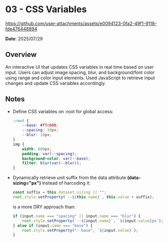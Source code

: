 # 03 - CSS Variables

https://github.com/user-attachments/assets/e0094123-0fa2-49f1-9118-fde476448894

**Date**: 2025/07/29

## Overview

An interactive UI that updates CSS variables in real time based on user input. Users can adjust image spacing, blur, and background/font color using range and color input elements. Used JavaScript to retrieve input changes and update CSS variables accordingly.

## Notes

-   Define CSS variables on :root for global access:

    ```css
    :root {
        --base: #ffc600;
        --spacing: 10px;
        --blur: 10px;
    }
    img {
        width: 800px;
        padding: var(--spacing);
        background-color: var(--base);
        filter: blur(var(--blur));
    }
    ```

-   Dynamically retrieve unit suffix from the data attribute **(data-sizing="px")** instead of harcoding it:

    ```js
    const suffix = this.dataset.sizing || "";
    root.style.setProperty(`--${this.name}`, this.value + suffix);
    ```

    is a more DRY approach than:

    ```js
    if (input.name === "spacing" || input.name === "blur") {
        root.style.setProperty(`--${input.name}`, `${input.value}px`);
    } else if (input.name === "base") {
        root.style.setProperty("--base", `${input.value}`);
    }
    ```
